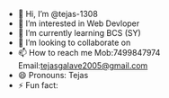  - 👋 Hi, I’m @tejas-1308
- 👀 I’m interested in Web Devloper
- 🌱 I’m currently learning BCS (SY)
- 💞️ I’m looking to collaborate on 
- 📫 How to reach me Mob:7499847974  Email:tejasgalave2005@gmail.com
- 😄 Pronouns: Tejas
- ⚡ Fun fact: 

<!---
tejas-1308/tejas-1308 is a ✨ special ✨ repository because its `README.md` (this file) appears on your GitHub profile.
You can click the Preview link to take a look at your changes.
--->
